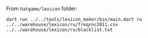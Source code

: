 From `hatgame/lexicon` folder:

```
dart run ../../tools/lexicon_maker/bin/main.dart ru ../../warehouse/lexicon/ru/freqrnc2011.csv ../../warehouse/lexicon/ru/blacklist.txt
```
